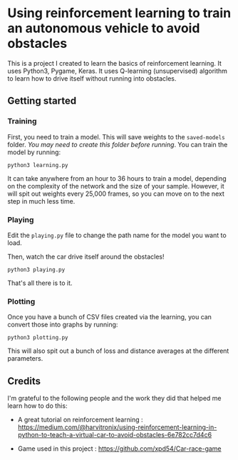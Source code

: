 # Using reinforcement learning to train an autonomous vehicle to avoid obstacles

This is a project I created to learn the basics of reinforcement learning. It uses Python3, Pygame, Keras. It uses Q-learning (unsupervised) algorithm to learn how to drive itself without running into obstacles.


## Getting started

### Training

First, you need to train a model. This will save weights to the `saved-models` folder. *You may need to create this folder before running*. You can train the model by running:

`python3 learning.py`

It can take anywhere from an hour to 36 hours to train a model, depending on the complexity of the network and the size of your sample. However, it will spit out weights every 25,000 frames, so you can move on to the next step in much less time.

### Playing

Edit the `playing.py` file to change the path name for the model you want to load. 

Then, watch the car drive itself around the obstacles!

`python3 playing.py`

That's all there is to it.

### Plotting

Once you have a bunch of CSV files created via the learning, you can convert those into graphs by running:

`python3 plotting.py`

This will also spit out a bunch of loss and distance averages at the different parameters.

## Credits

I'm grateful to the following people and the work they did that helped me learn how to do this:

- A great tutorial on reinforcement learning : https://medium.com/@harvitronix/using-reinforcement-learning-in-python-to-teach-a-virtual-car-to-avoid-obstacles-6e782cc7d4c6

- Game used in this project : https://github.com/xpd54/Car-race-game



